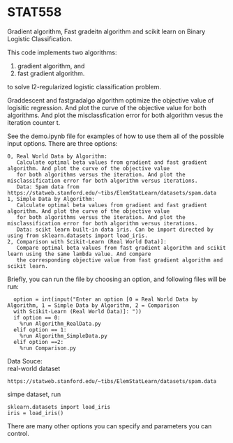 # STAT558
Gradient algorithm, Fast gradeitn algorithm and scikit learn on Binary Logistic Classification.

This code implements two algorithms: 

1. gradient algorithm, and
2. fast gradient algorithm.

to solve l2-regularized logistic classification problem.

Graddescent and fastgradalgo algorithm optimize the objective value of logisitic regression. And plot the curve of the objective value for both algorithms. And plot the misclassfication error for both algorithm vesus the iteration counter t.

See the demo.ipynb file for examples of how to use them all of the possible input options. There are three options:
```
0, Real World Data by Algorithm: 
   Calculate optimal beta values from gradient and fast gradient algorithm. And plot the curve of the objective value 
   for both algorithms versus the iteration. And plot the misclassification error for both algorithm versus iterations.
   Data: Spam data from https://statweb.stanford.edu/~tibs/ElemStatLearn/datasets/spam.data
1, Simple Data by Algorithm: 
   Calculate optimal beta values from gradient and fast gradient algorithm. And plot the curve of the objective value 
   for both algorithms versus the iteration. And plot the misclassification error for both algorithm versus iterations.
   Data: scikt learn built-in data iris. Can be import directed by using from sklearn.datasets import load_iris.
2, Comparison with Scikit-Learn (Real World Data)]:
   Compare optimal beta values from fast gradient algorithm and scikit learn using the same lambda value. And compare 
   the corresponding objective value from fast gradient algorithm and scikit learn.
```

Briefly, you can run the file by choosing an option, and following files will be run:
```
  option = int(input("Enter an option [0 = Real World Data by Algorithm, 1 = Simple Data by Algorithm, 2 = Comparison 
  with Scikit-Learn (Real World Data)]: "))
  if option == 0:
    %run Algorithm_RealData.py
  elif option == 1:
    %run Algorithm_SimpleData.py
  elif option ==2:
    %run Comparison.py
```

Data Souce:  
real-world dataset
```
https://statweb.stanford.edu/~tibs/ElemStatLearn/datasets/spam.data
```
simpe dataset, run
```
sklearn.datasets import load_iris
iris = load_iris()
```

There are many other options you can specify and parameters you can control.
